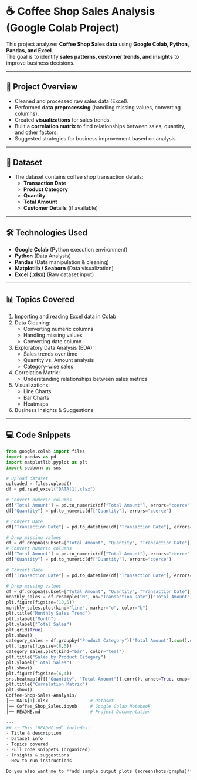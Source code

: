 # ☕ Coffee Shop Sales Analysis (Google Colab Project)

This project analyzes **Coffee Shop Sales data** using **Google Colab, Python, Pandas, and Excel**.  
The goal is to identify **sales patterns, customer trends, and insights** to improve business decisions.  

---

## 📌 Project Overview
- Cleaned and processed raw sales data (Excel).
- Performed **data preprocessing** (handling missing values, converting columns).
- Created **visualizations** for sales trends.
- Built a **correlation matrix** to find relationships between sales, quantity, and other factors.
- Suggested strategies for business improvement based on analysis.

---

## 📂 Dataset
- The dataset contains coffee shop transaction details:
  - **Transaction Date**
  - **Product Category**
  - **Quantity**
  - **Total Amount**
  - **Customer Details** (if available)

---

## 🛠️ Technologies Used
- **Google Colab** (Python execution environment)
- **Python** (Data Analysis)
- **Pandas** (Data manipulation & cleaning)
- **Matplotlib / Seaborn** (Data visualization)
- **Excel (.xlsx)** (Raw dataset input)

---

## 📊 Topics Covered
1. Importing and reading Excel data in Colab  
2. Data Cleaning:
   - Converting numeric columns
   - Handling missing values
   - Converting date column  
3. Exploratory Data Analysis (EDA):
   - Sales trends over time
   - Quantity vs. Amount analysis
   - Category-wise sales  
4. Correlation Matrix:
   - Understanding relationships between sales metrics  
5. Visualizations:
   - Line Charts
   - Bar Charts
   - Heatmaps  
6. Business Insights & Suggestions  

---

## 💻 Code Snippets
```python
from google.colab import files
import pandas as pd
import matplotlib.pyplot as plt
import seaborn as sns

# Upload dataset
uploaded = files.upload()
df = pd.read_excel("DATA[1].xlsx")

# Convert numeric columns
df["Total Amount"] = pd.to_numeric(df["Total Amount"], errors="coerce")
df["Quantity"] = pd.to_numeric(df["Quantity"], errors="coerce")

# Convert Date
df["Transaction Date"] = pd.to_datetime(df["Transaction Date"], errors="coerce")

# Drop missing values
df = df.dropna(subset=["Total Amount", "Quantity", "Transaction Date"])
# Convert numeric columns
df["Total Amount"] = pd.to_numeric(df["Total Amount"], errors="coerce")
df["Quantity"] = pd.to_numeric(df["Quantity"], errors="coerce")

# Convert Date
df["Transaction Date"] = pd.to_datetime(df["Transaction Date"], errors="coerce")

# Drop missing values
df = df.dropna(subset=["Total Amount", "Quantity", "Transaction Date"])
monthly_sales = df.resample("M", on="Transaction Date")["Total Amount"].sum()
plt.figure(figsize=(10,5))
monthly_sales.plot(kind="line", marker="o", color="b")
plt.title("Monthly Sales Trend")
plt.xlabel("Month")
plt.ylabel("Total Sales")
plt.grid(True)
plt.show()
category_sales = df.groupby("Product Category")["Total Amount"].sum().sort_values(ascending=False)
plt.figure(figsize=(8,5))
category_sales.plot(kind="bar", color="teal")
plt.title("Sales by Product Category")
plt.ylabel("Total Sales")
plt.show()
plt.figure(figsize=(6,4))
sns.heatmap(df[["Quantity", "Total Amount"]].corr(), annot=True, cmap="coolwarm", linewidths=0.5)
plt.title("Correlation Matrix")
plt.show()
Coffee-Shop-Sales-Analysis/
│── DATA[1].xlsx                # Dataset
│── Coffee_Shop_Sales.ipynb     # Google Colab Notebook
│── README.md                   # Project Documentation

---
## 👉 This `README.md` includes:  
- Title & description  
- Dataset info  
- Topics covered  
- Full code snippets (organized)  
- Insights & suggestions  
- How to run instructions  

Do you also want me to **add sample output plots (screenshots/graphs)** inside the README (with Markdown `![]()` image links) so your GitHub looks more professional?


